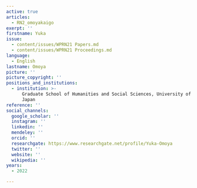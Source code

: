 ```yaml
---
active: true
articles:
  - RN2_omoyakaigo
exerpt: ''
firstname: Yuka
issue:
  - content/issues/WPRN21 Papers.md
  - content/issues/WPRN21 Proceedings.md
language:
  - English
lastname: Omoya
picture: ''
picture_copyright: ''
positions_and_institutions:
  - institution: >-
      Graduate School of Humanities and Social Sciences, University of Tsukuba,
      Japan
reference: ''
social_channels:
  google_scholar: ''
  instagram: ''
  linkedin: ''
  mendeley: ''
  orcid: ''
  researchgate: https://www.researchgate.net/profile/Yuka-Omoya
  twitter: ''
  website: ''
  wikipedia: ''
years:
  - 2022

---
```

